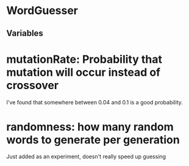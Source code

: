 # WordGuesser

## Variables

# mutationRate: Probability that mutation will occur instead of crossover
I've found that somewhere between 0.04 and 0.1 is a good probability.

# randomness: how many random words to generate per generation
Just added as an experiment, doesn't really speed up guessing
